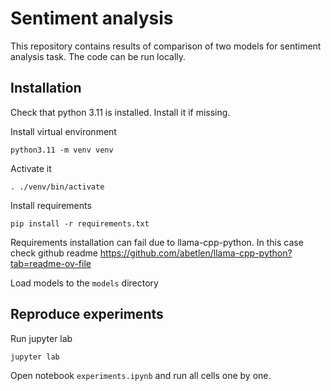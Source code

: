 # Sentiment analysis

This repository contains results of comparison of two models for sentiment analysis task.
The code can be run locally.

## Installation
Check that python 3.11 is installed. Install it if missing.

Install virtual environment
```
python3.11 -m venv venv
```
Activate it
```
. ./venv/bin/activate
```
Install requirements
```
pip install -r requirements.txt
```
Requirements installation can fail due to llama-cpp-python.
In this case check github readme https://github.com/abetlen/llama-cpp-python?tab=readme-ov-file

Load models to the `models` directory

## Reproduce experiments
Run jupyter lab
```
jupyter lab
```
Open notebook `experiments.ipynb` and run all cells one by one.
